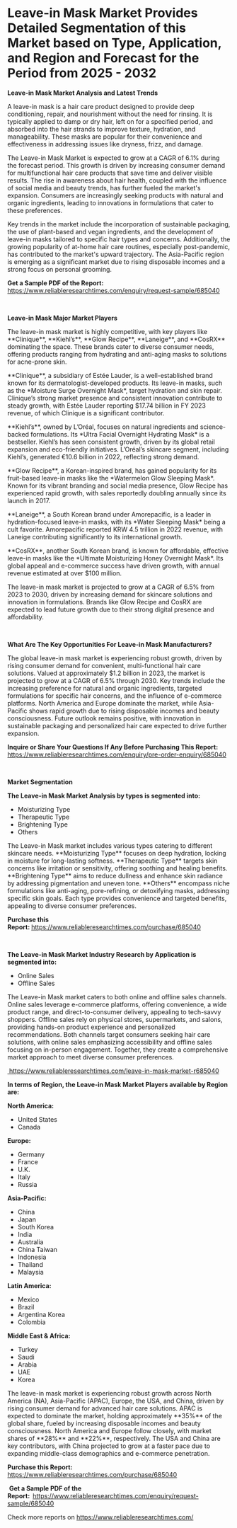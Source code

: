<p><h1>Leave-in Mask Market Provides Detailed Segmentation of this Market based on Type, Application, and Region and Forecast for the Period from 2025 - 2032</h1></p><p><strong>Leave-in Mask Market Analysis and Latest Trends</strong></p>
<p><p>A leave-in mask is a hair care product designed to provide deep conditioning, repair, and nourishment without the need for rinsing. It is typically applied to damp or dry hair, left on for a specified period, and absorbed into the hair strands to improve texture, hydration, and manageability. These masks are popular for their convenience and effectiveness in addressing issues like dryness, frizz, and damage.</p><p>The Leave-in Mask Market is expected to grow at a CAGR of 6.1% during the forecast period. This growth is driven by increasing consumer demand for multifunctional hair care products that save time and deliver visible results. The rise in awareness about hair health, coupled with the influence of social media and beauty trends, has further fueled the market's expansion. Consumers are increasingly seeking products with natural and organic ingredients, leading to innovations in formulations that cater to these preferences.</p><p>Key trends in the market include the incorporation of sustainable packaging, the use of plant-based and vegan ingredients, and the development of leave-in masks tailored to specific hair types and concerns. Additionally, the growing popularity of at-home hair care routines, especially post-pandemic, has contributed to the market's upward trajectory. The Asia-Pacific region is emerging as a significant market due to rising disposable incomes and a strong focus on personal grooming.</p></p>
<p><strong>Get a Sample PDF of the Report:&nbsp;</strong> <a href="https://www.reliableresearchtimes.com/enquiry/request-sample/685040?utm_campaign=1558&utm_medium=2&utm_source=Github&utm_content=ia&utm_term=20012025&utm_id=leave-in-mask">https://www.reliableresearchtimes.com/enquiry/request-sample/685040</a></p>
<p>&nbsp;</p>
<p><strong>Leave-in Mask Major Market Players</strong></p>
<p><p>The leave-in mask market is highly competitive, with key players like **Clinique**, **Kiehl’s**, **Glow Recipe**, **Laneige**, and **CosRX** dominating the space. These brands cater to diverse consumer needs, offering products ranging from hydrating and anti-aging masks to solutions for acne-prone skin.</p><p>**Clinique**, a subsidiary of Estée Lauder, is a well-established brand known for its dermatologist-developed products. Its leave-in masks, such as the *Moisture Surge Overnight Mask*, target hydration and skin repair. Clinique’s strong market presence and consistent innovation contribute to steady growth, with Estée Lauder reporting $17.74 billion in FY 2023 revenue, of which Clinique is a significant contributor.</p><p>**Kiehl’s**, owned by L’Oréal, focuses on natural ingredients and science-backed formulations. Its *Ultra Facial Overnight Hydrating Mask* is a bestseller. Kiehl’s has seen consistent growth, driven by its global retail expansion and eco-friendly initiatives. L’Oréal’s skincare segment, including Kiehl’s, generated €10.6 billion in 2022, reflecting strong demand.</p><p>**Glow Recipe**, a Korean-inspired brand, has gained popularity for its fruit-based leave-in masks like the *Watermelon Glow Sleeping Mask*. Known for its vibrant branding and social media presence, Glow Recipe has experienced rapid growth, with sales reportedly doubling annually since its launch in 2017.</p><p>**Laneige**, a South Korean brand under Amorepacific, is a leader in hydration-focused leave-in masks, with its *Water Sleeping Mask* being a cult favorite. Amorepacific reported KRW 4.5 trillion in 2022 revenue, with Laneige contributing significantly to its international growth.</p><p>**CosRX**, another South Korean brand, is known for affordable, effective leave-in masks like the *Ultimate Moisturizing Honey Overnight Mask*. Its global appeal and e-commerce success have driven growth, with annual revenue estimated at over $100 million.</p><p>The leave-in mask market is projected to grow at a CAGR of 6.5% from 2023 to 2030, driven by increasing demand for skincare solutions and innovation in formulations. Brands like Glow Recipe and CosRX are expected to lead future growth due to their strong digital presence and affordability.</p></p>
<p>&nbsp;</p>
<p><strong>What Are The Key Opportunities For Leave-in Mask Manufacturers?</strong></p>
<p><p>The global leave-in mask market is experiencing robust growth, driven by rising consumer demand for convenient, multi-functional hair care solutions. Valued at approximately $1.2 billion in 2023, the market is projected to grow at a CAGR of 6.5% through 2030. Key trends include the increasing preference for natural and organic ingredients, targeted formulations for specific hair concerns, and the influence of e-commerce platforms. North America and Europe dominate the market, while Asia-Pacific shows rapid growth due to rising disposable incomes and beauty consciousness. Future outlook remains positive, with innovation in sustainable packaging and personalized hair care expected to drive further expansion.</p></p>
<p><strong>Inquire or Share Your Questions If Any Before Purchasing This Report:</strong> <a href="https://www.reliableresearchtimes.com/enquiry/pre-order-enquiry/685040?utm_campaign=1558&utm_medium=2&utm_source=Github&utm_content=ia&utm_term=20012025&utm_id=leave-in-mask">https://www.reliableresearchtimes.com/enquiry/pre-order-enquiry/685040</a></p>
<p>&nbsp;</p>
<p><strong>Market Segmentation</strong></p>
<p><strong>The Leave-in Mask Market Analysis by types is segmented into:</strong></p>
<p><ul><li>Moisturizing Type</li><li>Therapeutic Type</li><li>Brightening Type</li><li>Others</li></ul></p>
<p><p>The Leave-in Mask market includes various types catering to different skincare needs. **Moisturizing Type** focuses on deep hydration, locking in moisture for long-lasting softness. **Therapeutic Type** targets skin concerns like irritation or sensitivity, offering soothing and healing benefits. **Brightening Type** aims to reduce dullness and enhance skin radiance by addressing pigmentation and uneven tone. **Others** encompass niche formulations like anti-aging, pore-refining, or detoxifying masks, addressing specific skin goals. Each type provides convenience and targeted benefits, appealing to diverse consumer preferences.</p></p>
<p><strong>Purchase this Report:&nbsp;</strong><a href="https://www.reliableresearchtimes.com/purchase/685040?utm_campaign=1558&utm_medium=2&utm_source=Github&utm_content=ia&utm_term=20012025&utm_id=leave-in-mask">https://www.reliableresearchtimes.com/purchase/685040</a></p>
<p>&nbsp;</p>
<p><strong>The Leave-in Mask Market Industry Research by Application is segmented into:</strong></p>
<p><ul><li>Online Sales</li><li>Offline Sales</li></ul></p>
<p><p>The Leave-in Mask market caters to both online and offline sales channels. Online sales leverage e-commerce platforms, offering convenience, a wide product range, and direct-to-consumer delivery, appealing to tech-savvy shoppers. Offline sales rely on physical stores, supermarkets, and salons, providing hands-on product experience and personalized recommendations. Both channels target consumers seeking hair care solutions, with online sales emphasizing accessibility and offline sales focusing on in-person engagement. Together, they create a comprehensive market approach to meet diverse consumer preferences.</p></p>
<p><a href="https://www.reliableresearchtimes.com/leave-in-mask-market-r685040?utm_campaign=1558&utm_medium=2&utm_source=Github&utm_content=ia&utm_term=20012025&utm_id=leave-in-mask">&nbsp;https://www.reliableresearchtimes.com/leave-in-mask-market-r685040</a></p>
<p><strong>In terms of Region, the Leave-in Mask Market Players available by Region are:</strong></p>
<p>
    <p> <strong> North America: </strong>
        <ul>
            <li>United States</li>
            <li>Canada</li>
        </ul>
        </p> 
    <p> <strong> Europe: </strong>
        <ul>
            <li>Germany</li>
            <li>France</li>
            <li>U.K.</li>
            <li>Italy</li>
            <li>Russia</li>
        </ul>
        </p> 
    <p> <strong> Asia-Pacific: </strong>
        <ul>
            <li>China</li>
            <li>Japan</li>
            <li>South Korea</li>
            <li>India</li>
            <li>Australia</li>
            <li>China Taiwan</li>
            <li>Indonesia</li>
            <li>Thailand</li>
            <li>Malaysia</li>
        </ul>
        </p> 
    <p> <strong> Latin America: </strong>
        <ul>
            <li>Mexico</li>
            <li>Brazil</li>
            <li>Argentina Korea</li>
            <li>Colombia</li>
        </ul>
        </p> 
    <p> <strong> Middle East & Africa: </strong>
        <ul>
            <li>Turkey</li>
            <li>Saudi</li>
            <li>Arabia</li>
            <li>UAE</li>
            <li>Korea</li>
        </ul>
    </p>
    </p>
<p><p>The leave-in mask market is experiencing robust growth across North America (NA), Asia-Pacific (APAC), Europe, the USA, and China, driven by rising consumer demand for advanced hair care solutions. APAC is expected to dominate the market, holding approximately **35%** of the global share, fueled by increasing disposable incomes and beauty consciousness. North America and Europe follow closely, with market shares of **28%** and **22%**, respectively. The USA and China are key contributors, with China projected to grow at a faster pace due to expanding middle-class demographics and e-commerce penetration.</p></p>
<p><strong>Purchase this Report: </strong><a href="https://www.reliableresearchtimes.com/purchase/685040?utm_campaign=1558&utm_medium=2&utm_source=Github&utm_content=ia&utm_term=20012025&utm_id=leave-in-mask">https://www.reliableresearchtimes.com/purchase/685040</a></p>
<p>&nbsp;<strong>Get a Sample PDF of the Report:&nbsp;&nbsp;</strong><a href="https://www.reliableresearchtimes.com/enquiry/request-sample/685040?utm_campaign=1558&utm_medium=2&utm_source=Github&utm_content=ia&utm_term=20012025&utm_id=leave-in-mask">https://www.reliableresearchtimes.com/enquiry/request-sample/685040</a></p>
<p><strong></strong></p>
<p>Check more reports on <a href="https://www.reliableresearchtimes.com/?utm_campaign=1558&utm_medium=2&utm_source=Github&utm_content=ia&utm_term=20012025&utm_id=leave-in-mask">https://www.reliableresearchtimes.com/</a></p>